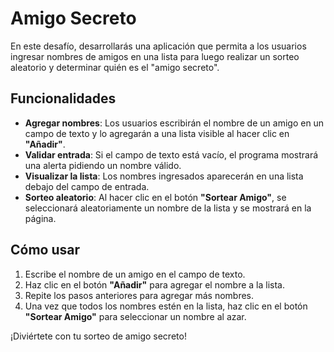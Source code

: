 # Amigo Secreto

En este desafío, desarrollarás una aplicación que permita a los usuarios ingresar nombres de amigos en una lista para luego realizar un sorteo aleatorio y determinar quién es el "amigo secreto".

## Funcionalidades

- **Agregar nombres**: Los usuarios escribirán el nombre de un amigo en un campo de texto y lo agregarán a una lista visible al hacer clic en **"Añadir"**.
- **Validar entrada**: Si el campo de texto está vacío, el programa mostrará una alerta pidiendo un nombre válido.
- **Visualizar la lista**: Los nombres ingresados aparecerán en una lista debajo del campo de entrada.
- **Sorteo aleatorio**: Al hacer clic en el botón **"Sortear Amigo"**, se seleccionará aleatoriamente un nombre de la lista y se mostrará en la página.

## Cómo usar

1. Escribe el nombre de un amigo en el campo de texto.
2. Haz clic en el botón **"Añadir"** para agregar el nombre a la lista.
3. Repite los pasos anteriores para agregar más nombres.
4. Una vez que todos los nombres estén en la lista, haz clic en el botón **"Sortear Amigo"** para seleccionar un nombre al azar.

¡Diviértete con tu sorteo de amigo secreto!